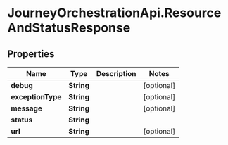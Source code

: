 # JourneyOrchestrationApi.ResourceAndStatusResponse

## Properties

Name | Type | Description | Notes
------------ | ------------- | ------------- | -------------
**debug** | **String** |  | [optional] 
**exceptionType** | **String** |  | [optional] 
**message** | **String** |  | [optional] 
**status** | **String** |  | 
**url** | **String** |  | [optional] 


